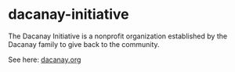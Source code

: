 # dacanay-initiative
The Dacanay Initiative is a nonprofit organization established by the Dacanay family to give back to the community.

See here: [dacanay.org](https://dacanay.org/)

